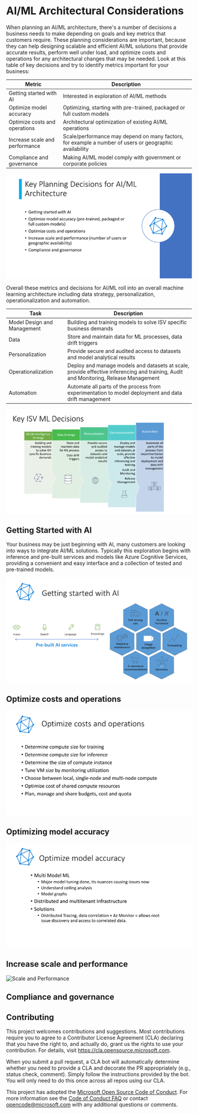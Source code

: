 # AI/ML Architectural Considerations

When planning an AI/ML architecture, there's a number of decisions a business needs to make depending on goals and key metrics that customers require. These planning considerations are important, because they can help designing scalable and efficient AI/ML solutions that provide accurate results, perform well under load, and optimize costs and operations for any architectural changes that may be needed. Look at this table of key decisions and try to identify metrics important for your business:

Metric | Description
------------ | -------------
Getting started with AI | Interested in exploration of AI/ML methods
Optimize model accuracy | Optimizing, starting with pre-trained, packaged or full custom models
Optimize costs and operations | Architectural optimization of existing AI/ML operations
Increase scale and performance | Scale/performance may depend on many factors, for example a number of users or geographic availability
Compliance and governance | Making AI/ML model comply with government or corporate policies

![Architectural Decisions](/images/key-decisions.png)

Overall these metrics and decisions for AI/ML roll into an overall machine learning architecture including data strategy, personalization, operationalization and automation.

Task | Description
------------ | -------------
Model Design and Management | Building and training models to solve ISV specific business demands
Data | Store and maintain data for ML processes, data drift triggers
Personalization | Provide secure and audited access to datasets and model analytical results
Operationalization | Deploy and manage models and datasets at scale, provide effective inferencing and training, Audit and Monitoring, Release Management
Automation | Automate all parts of the process from experimentation to model deployment and data drift management


![Architectural Decisions](/images/architectural-decisions.PNG)

## Getting Started with AI

Your business may be just beginning with AI, many customers are looking into ways to integrate AI/ML solutions. Typically this exploration begins with inference and pre-built services and models like Azure Cognitive Services, providing a convenient and easy interface and a collection of tested and pre-trained models. 

![Getting Started](/images/getting-started.png)

## Optimize costs and operations

![Optimize costs and operations](/images/costs.png)

## Optimizing model accuracy

![Optimizing Model Accuracy](/images/accuracy.png)

## Increase scale and performance

![Scale and Performance](/images/azure-portal-metrics.png)

## Compliance and governance

## Contributing

This project welcomes contributions and suggestions.  Most contributions require you to agree to a
Contributor License Agreement (CLA) declaring that you have the right to, and actually do, grant us
the rights to use your contribution. For details, visit https://cla.opensource.microsoft.com.

When you submit a pull request, a CLA bot will automatically determine whether you need to provide
a CLA and decorate the PR appropriately (e.g., status check, comment). Simply follow the instructions
provided by the bot. You will only need to do this once across all repos using our CLA.

This project has adopted the [Microsoft Open Source Code of Conduct](https://opensource.microsoft.com/codeofconduct/).
For more information see the [Code of Conduct FAQ](https://opensource.microsoft.com/codeofconduct/faq/) or
contact [opencode@microsoft.com](mailto:opencode@microsoft.com) with any additional questions or comments.

